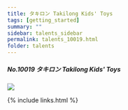 ```yaml
---
title: タキロン Takilong Kids' Toys 
tags: [getting_started]
summary: ""
sidebar: talents_sidebar
permalink: talents_10019.html
folder: talents
---
```



##### No.10019 タキロン Takilong Kids' Toys 

![](https://yt3.ggpht.com/ytc/AKedOLTN1KTo7eCXnEsdQTU6YntRJCIqz9PSXthuRWQCnQ=s176-c-k-c0x00ffffff-no-rj)






{% include links.html %}
